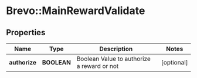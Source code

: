 # Brevo::MainRewardValidate

## Properties
Name | Type | Description | Notes
------------ | ------------- | ------------- | -------------
**authorize** | **BOOLEAN** | Boolean Value to authorize a reward or not | [optional] 



